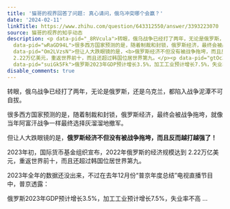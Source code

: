 ```yaml
---
title: '猫哥的视界回答了问题: 真心请问，俄乌冲突哪个会赢？'
date: '2024-02-11'
linkTitle: https://www.zhihu.com/question/643312550/answer/3393223070
source: 猫哥的视界的知乎动态
description: <p data-pid="_8RVcula">转眼，俄乌战争已经打了两年，无论是俄罗斯，还是乌克兰，都陷入战争泥潭不可自拔。</p><p
  data-pid="wRaGD94L">很多西方国家预测的是，随着制裁和封锁，俄罗斯经济，最终会被战争拖垮，就像当年阿富汗战争一样最终选择灰溜溜地撤军。</p><p
  data-pid="Om2LVzsN">但让人大跌眼镜的是，<b>俄罗斯经济不但没有被战争拖垮，而且反而越打越强了！</b></p><p data-pid="8sRozX3X">2023年初，国际货币基金组织宣布，2022年俄罗斯的经济规模达到
  2.22万亿美元，重返世界前十，而且还超过韩国位居世界第九。</p><p data-pid="gtOc30Yb">2023年全年的数据还没出来，不过在去年12月份“普京年度总结”电视直播节目中，普京透露：</p><p
  data-pid="suiGk5Fk">俄罗斯2023年GDP预计增长3.5%，加工工业预计增长7.5%，失业率不高 ...
disable_comments: true
---
```

<p data-pid="_8RVcula">转眼，俄乌战争已经打了两年，无论是俄罗斯，还是乌克兰，都陷入战争泥潭不可自拔。</p><p data-pid="wRaGD94L">很多西方国家预测的是，随着制裁和封锁，俄罗斯经济，最终会被战争拖垮，就像当年阿富汗战争一样最终选择灰溜溜地撤军。</p><p data-pid="Om2LVzsN">但让人大跌眼镜的是，<b>俄罗斯经济不但没有被战争拖垮，而且反而越打越强了！</b></p><p data-pid="8sRozX3X">2023年初，国际货币基金组织宣布，2022年俄罗斯的经济规模达到 2.22万亿美元，重返世界前十，而且还超过韩国位居世界第九。</p><p data-pid="gtOc30Yb">2023年全年的数据还没出来，不过在去年12月份“普京年度总结”电视直播节目中，普京透露：</p><p data-pid="suiGk5Fk">俄罗斯2023年GDP预计增长3.5%，加工工业预计增长7.5%，失业率不高 ...